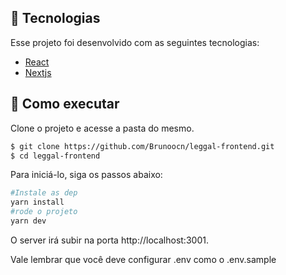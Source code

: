 ## 🧪 Tecnologias

Esse projeto foi desenvolvido com as seguintes tecnologias:

- [React](https://react.dev)
- [Nextjs](https://nextjs.org)

## 🚀 Como executar

Clone o projeto e acesse a pasta do mesmo.

```bash
$ git clone https://github.com/Brunoocn/leggal-frontend.git
$ cd leggal-frontend
```

Para iniciá-lo, siga os passos abaixo:

```bash
#Instale as dep
yarn install
#rode o projeto
yarn dev
```

O server irá subir na porta http://localhost:3001.

Vale lembrar que você deve configurar .env como o .env.sample